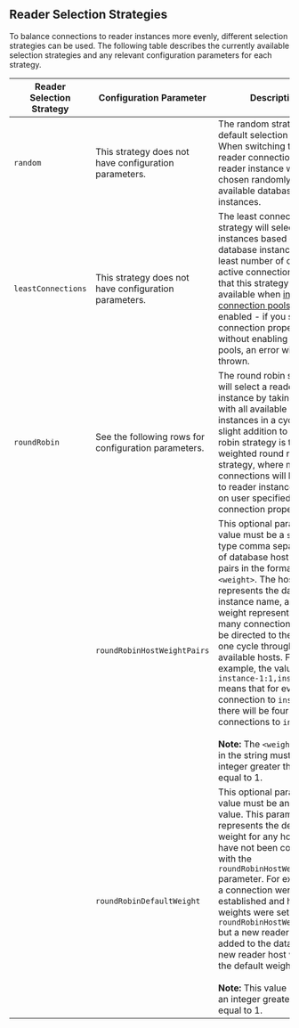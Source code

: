 ## Reader Selection Strategies

To balance connections to reader instances more evenly, different selection strategies can be used. The following table describes the currently available selection strategies and any relevant configuration parameters for each strategy.

| Reader Selection Strategy | Configuration Parameter                               | Description                                                                                                                                                                                                                                                                                                                                                                                                                                                                                                                                                                | Default Value |
| ------------------------- | ----------------------------------------------------- | -------------------------------------------------------------------------------------------------------------------------------------------------------------------------------------------------------------------------------------------------------------------------------------------------------------------------------------------------------------------------------------------------------------------------------------------------------------------------------------------------------------------------------------------------------------------------- | ------------- |
| `random`                  | This strategy does not have configuration parameters. | The random strategy is the default selection strategy. When switching to a reader connection, the reader instance will be chosen randomly from the available database instances.                                                                                                                                                                                                                                                                                                                                                                                           | N/A           |
| `leastConnections`        | This strategy does not have configuration parameters. | The least connections strategy will select reader instances based on which database instance has the least number of currently active connections. Note that this strategy is only available when [internal connection pools](./using-plugins/UsingTheReadWriteSplittingPlugin.md#internal-connection-pooling) are enabled - if you set the connection property without enabling internal pools, an error will be thrown.                                                                                                                                                  | N/A           |
| `roundRobin`              | See the following rows for configuration parameters.  | The round robin strategy will select a reader instance by taking turns with all available database instances in a cycle. A slight addition to the round robin strategy is the weighted round robin strategy, where more connections will be passed to reader instances based on user specified connection properties.                                                                                                                                                                                                                                                      | N/A           |
|                           | `roundRobinHostWeightPairs`                           | This optional parameter value must be a `string` type comma separated list of database host-weight pairs in the format `<host>:<weight>`. The host represents the database instance name, and the weight represents how many connections should be directed to the host in one cycle through all available hosts. For example, the value `instance-1:1,instance-2:4` means that for every connection to `instance-1`, there will be four connections to `instance-2`. <br><br> **Note:** The `<weight>` value in the string must be an integer greater than or equal to 1. | `null`        |
|                           | `roundRobinDefaultWeight`                             | This optional parameter value must be an integer value. This parameter represents the default weight for any hosts that have not been configured with the `roundRobinHostWeightPairs` parameter. For example, if a connection were already established and host weights were set with `roundRobinHostWeightPairs` but a new reader host was added to the database, the new reader host would use the default weight. <br><br> **Note:** This value must be an integer greater than or equal to 1.                                                                          | `1`           |
